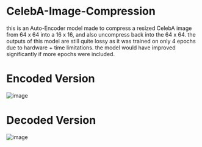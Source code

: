# CelebA-Image-Compression
this is an Auto-Encoder model made to compress a resized CelebA image from 64 x 64 into a 16 x 16, and also uncompress back into the 64 x 64. the outputs of this model are still quite lossy as it was trained on only 4 epochs due to hardware + time limitations. the model would have improved significantly if more epochs were included. 

# Encoded Version
![image](https://github.com/MasterMeep/CelebA-Image-Compression/assets/51376656/20ddedb7-dacb-4fcd-81df-b47c63fe8688)

# Decoded Version
![image](https://github.com/MasterMeep/CelebA-Image-Compression/assets/51376656/12827e12-7843-4fca-861e-68c37e7dcd48)

